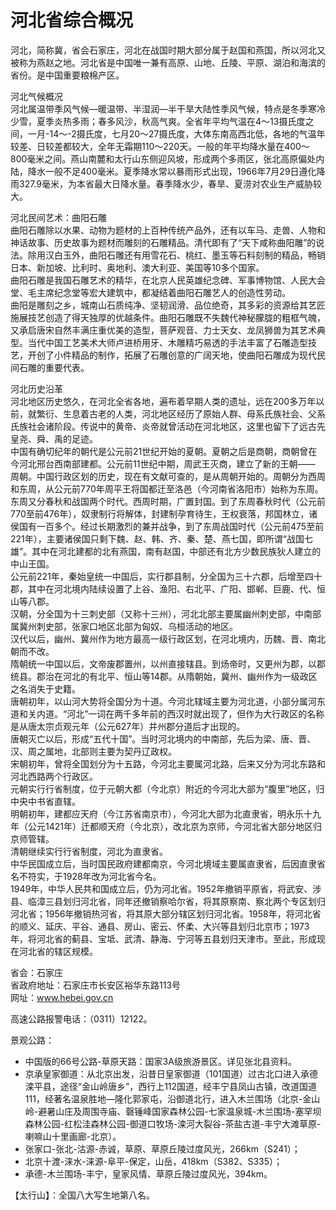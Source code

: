 # 河北省综合概况  
河北，简称冀，省会石家庄，河北在战国时期大部分属于赵国和燕国，所以河北又被称为燕赵之地。河北省是中国唯一兼有高原、山地、丘陵、平原、湖泊和海滨的省份。是中国重要粮棉产区。  
  
河北气候概况  
河北属温带季风气候—暖温带、半湿润—半干旱大陆性季风气候，特点是冬季寒冷少雪，夏季炎热多雨；春多风沙，秋高气爽。全省年平均气温在4～13摄氏度之间，一月-14～-2摄氏度，七月20～27摄氏度，大体东南高西北低，各地的气温年较差、日较差都较大，全年无霜期110～220天。一般的年平均降水量在400～800毫米之间。燕山南麓和太行山东侧迎风坡，形成两个多雨区，张北高原偏处内陆，降水一般不足400毫米。夏季降水常以暴雨形式出现，1966年7月29日遵化降雨327.9毫米，为本省最大日降水量。春季降水少，春旱、夏涝对农业生产威胁较大。  
  
河北民间艺术：曲阳石雕  
曲阳石雕除以水果、动物为题材的上百种传统产品外，还有以车马、走兽、人物和神话故事、历史故事为题材而雕刻的石雕精品。清代即有了“天下咸称曲阳雕”的说法。除用汉白玉外，曲阳石雕还有用雪花石、桃红、墨玉等石料刻制的精品，畅销日本、新加坡、比利时、奥地利、澳大利亚、美国等10多个国家。  
曲阳石雕是我国石雕艺术的精华，在北京人民英雄纪念碑、军事博物馆、人民大会堂、毛主席纪念堂等宏大建筑中，都凝结着曲阳石雕艺人的创造性劳动。  
曲阳是雕刻之乡，城南山石质纯净、坚韧润滑、品位绝奇，其多彩的资源给其艺匠施展技艺创造了得天独厚的优越条件。曲阳石雕既不失魏代神秘朦胧的粗框气魄，又承启唐宋自然丰满庄重优美的造型，菩萨观音、力士天女、龙凤狮兽为其艺术典型。当代中国工艺美术大师卢进桥用牙、木雕精巧易透的手法丰富了石雕造型技艺，开创了小件精品的制作，拓展了石雕创意的广阔天地，使曲阳石雕成为现代民间石雕的重要代表。  
  
河北历史沿革  
河北地区历史悠久，在河北全省各地，遍布着早期人类的遗址，远在200多万年以前，就繁衍、生息着古老的人类，河北地区经历了原始人群、母系氏族社会、父系氏族社会诸阶段。传说中的黄帝、炎帝就曾活动在河北地区，这里也留下了远古先皇尧、舜、禹的足迹。  
中国有确切纪年的朝代是公元前21世纪开始的夏朝。夏朝之后是商朝，商朝曾在今河北邢台西南部建都。公元前11世纪中期，周武王灭商，建立了新的王朝—— 周朝。中国行政区划的历史，现在有文献可查的，是从周朝开始的。周朝分为西周和东周，从公元前770年周平王将国都迁至洛邑（今河南省洛阳市）始称为东周。东周又分春秋和战国两个时代。西周时期，广置封国。到了东周春秋时代（公元前770至前476年），奴隶制行将解体，封建制孕育待生，王权衰落，邦国林立，诸侯国有一百多个。经过长期激烈的兼并战争，到了东周战国时代（公元前475至前221年），主要诸侯国只剩下魏、赵、韩、齐、秦、楚、燕七国，即所谓“战国七雄”。其中在河北建都的北有燕国，南有赵国，中部还有北方少数民族狄人建立的中山王国。  
公元前221年，秦始皇统一中国后，实行郡县制，分全国为三十六郡，后增至四十郡，其中在河北境内陆续设置了上谷、渔阳、右北平、广阳、邯郸、巨鹿、代、恒山等八郡。  
汉朝，分全国为十三刺史部（又称十三州），河北北部主要属幽州刺史部，中南部属冀州刺史部，张家口地区北部为匈奴、乌桓活动的地区。  
汉代以后，幽州、冀州作为地方最高一级行政区划，在河北境内，历魏、晋、南北朝而不改。  
隋朝统一中国以后，文帝废郡置州，以州直接辖县。到炀帝时，又更州为郡，以郡统县。郡治在河北的有北平、恒山等14郡。从隋朝始，冀州、幽州作为一级政区之名消失于史籍。  
唐朝初年，以山河大势将全国分为十道。今河北辖域主要为河北道，小部分属河东道和关内道。“河北”一词在两千多年前的西汉时就出现了，但作为大行政区的名称是从唐太宗贞观元年（公元627年）并州郡分道后才出现的。  
唐朝灭亡以后，形成“五代十国”。当时河北境内的中南部，先后为梁、唐、晋、汉、周之属地，北部则主要为契丹辽政权。  
宋朝初年，曾将全国划分为十五路，今河北主要属河北路，后来又分为河北东路和河北西路两个行政区。  
元朝实行行省制度，位于元朝大都（今北京）附近的今河北大部为“腹里”地区，归中央中书省直辖。  
明朝初年，建都应天府（今江苏省南京市），今河北大部为北直隶省，明永乐十九年（公元1421年）迁都顺天府（今北京），改北京为京师，今河北省大部分地区归京师管辖。  
清朝继续实行行省制度，河北为直隶省。  
中华民国成立后，当时国民政府建都南京，今河北境域主要属直隶省，后因直隶省名不符实，于1928年改为河北省今名。  
1949年，中华人民共和国成立后，仍为河北省。1952年撤销平原省，将武安、涉县、临漳三县划归河北省，同年还撤销察哈尔省，将其原察南、察北两个专区划归河北省；1956年撤销热河省，将其原大部分辖区划归河北省。1958年，将河北省的顺义、延庆、平谷、通县、房山、密云、怀柔、大兴等县划归北京市；1973年，将河北省的蓟县、宝坻、武清、静海、宁河等五县划归天津市。至此，形成现在河北省的辖区规模。  
  
省会：石家庄  
省政府地址：石家庄市长安区裕华东路113号  
网址：www.hebei.gov.cn  
  
高速公路报警电话：（0311）12122。  
  
景观公路：  
* 中国版的66号公路-草原天路：国家3A级旅游景区。详见张北县资料。  
* 京承皇家御道：从北京出发，沿昔日皇家御道（101国道）过古北口进入承德滦平县，途径“金山岭唐乡”，西行上112国道，经丰宁县凤山古镇，改道国道111，经著名温泉胜地—隆化郭家屯，沿御道北行，进入木兰围场（北京-金山岭-避暑山庄及周围寺庙、磬锤峰国家森林公园-七家温泉城-木兰围场-塞罕坝森林公园-红松洼森林公园-御道口牧场-滦河大裂谷-茶盐古道-丰宁大滩草原-喇嘛山十里画廊-北京）。  
* 张家口-张北-沽源-赤诚，草原、草原丘陵过度风光，266km（S241）；  
* 北京十渡-涞水-涞源-阜平-保定，山岳，418km（S382、S335）；  
* 承德-木兰围场-丰宁，皇家风情、草原丘陵过度风光，394km。  
  
【太行山】：全国八大写生地第八名。  